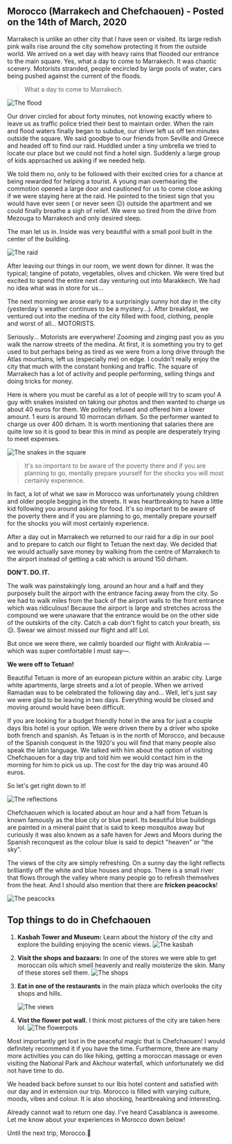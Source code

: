 ## Morocco (Marrakech and Chefchaouen) - Posted on the 14th of March, 2020

Marrakech is unlike an other city that I have seen or visited. Its large redish pink walls rise around the city somehow protecting it from
the outside world. We arrived on a wet day with heavy rains that flooded our entrance to the main square. Yes, what a day to come to Marrakech.
It was chaotic scenery. Motorists stranded, people encircled by large pools of water, cars being pushed against the current of the floods.

> What a day to come to Marrakech.

![The flood](/img/marrakech.jpg)

Our driver circled for about forty minutes, not knowing exactly where to leave us as traffic police tried their best to maintain order. When the rain and flood waters finally began to subdue, our driver left us off ten minutes outside the square. We said goodbye to our friends from Seville and Greece and headed off to find our raid. Huddled under a tiny umbrella we tried to locate our place but we could not find a hotel sign. Suddenly a large group of kids approached us asking if we needed help.

We told them no, only to be followed with their excited cries for a chance at being rewarded for helping a tourist. A young man overhearing the commotion opened a large door and cautioned for us to come close asking if we were staying here at the raid. He pointed to the tiniest sign that you would have ever seen ( or never seen 😐) outside the apartment and we could finally breathe a sigh of relief. We were so tired from the drive from Mezouga to Marrakech and only desired sleep.

The man let us in. Inside was very beautiful with a small pool built in the center of the building.

![The raid](/img/raid.jpg)

After leaving our things in our room, we went down for dinner. It was the typical; tangine of potato, vegetables, olives and chicken. We were tired but excited to spend the entire next day venturing out into Marakkech. We had no idea what was in store for us...

The next morning we arose early to a surprisingly sunny hot day in the city (yesterday´s weather continues to be a mystery...).
After breakfast, we ventured out into the medina of the city filled with food, clothing, people and worst of all... MOTORISTS.

Seriously... Motorists are everywhere! Zooming and zinging past you as you walk the narrow streets of the medina. At first, it is something you try to get used to but perhaps being as tired as we were from a long drive through the Atlas mountains, left us (especially me) on edge. I couldn't really enjoy the city that much with the constant honking and traffic. The square of Marrakech has a lot of activity and people performing, selling things and doing tricks for money.

Here is where you must be careful as a lot of people will try to scam you! A guy with snakes insisted on taking our photos and then wanted to charge us about 40 euros for them. We politely refused and offered him a lower amount. 1 euro is around 10 morrocan dirham. So the performer wanted to charge us over 400 dirham. It is worth mentioning that salaries there are quite low so it is good to bear this in mind as people are desperately trying to meet expenses.

![The snakes in the square](/img/marsquare.jpg)

> It's so important to be aware of the poverty there and if you are planning to go, mentally prepare yourself for the shocks you will most certainly experience.

In fact, a lot of what we saw in Morocco was unfortunately young children and older people begging in the streets. It was heartbreaking to have a little kid following you around asking for food. It's so important to be aware of the poverty there and if you are planning to go, mentally prepare yourself for the shocks you will most certainly experience.

After a day out in Marrakech we returned to our raid for a dip in our pool and to prepare to catch our flight to Tetuan the next day. We decided that we would actually save money by walking from the centre of Marrakech to the airport instead of getting a cab which is around 150 dirham.

**DON'T. DO. IT.**

The walk was painstakingly long, around an hour and a half and they purposely built the airport with the entrance facing away from the city. So we had to walk miles from the back of the airport walls to the front entrance which was ridiculous! Because the airport is large and stretches across the compound we were unaware that the entrance would be on the other side of the outskirts of the city. Catch a cab don't fight to catch your breath, sis 😥. Swear we almost missed our flight and all! Lol.

But once we were there, we calmly boarded our flight with AirArabia —which was super comfortable I must say—.

**We were off to Tetuan!**

Beautiful Tetuan is more of an european picture within an arabic city. Large white apartments, large streets and a lot of people. When we arrived Ramadan was to be celebrated the following day and... Well, let's just say we were glad to be leaving in two days. Everything would be closed and moving around would have been difficult.

If you are looking for a budget friendly hotel in the area for just a couple days Ibis hotel is your option. We were driven there by a driver who spoke both french and spanish. As Tetuan is in the north of Morocco, and because of the Spanish conquest in the 1920's you will find that many people also speak the latin language. We talked with him about the option of visiting Chefchaouen for a day trip and told him we would contact him in the morning for him to pick us up. The cost for the day trip was around 40 euros.

So let's get right down to it!

![The reflections](/img/reflections.jpg)

Chefchaouen which is located about an hour and a half from Tetuan is known famously as the blue city or blue pearl. Its beautiful blue buildings are painted in a mineral paint that is said to keep mosquitos away but curiously it was also known as a safe haven for Jews and Moors during the Spanish reconquest as the colour blue is said to depict "heaven" or "the sky".

The views of the city are simply refreshing. On a sunny day the light reflects brilliantly off the white and blue houses and shops. There is a small river that flows through the valley where many people go to refresh themselves from the heat. And I should also mention that there are **fricken peacocks**!

![The peacocks](/img/riverpeacocks.jpg)

## Top things to do in Chefchaouen

1. **Kasbah Tower and Museum:** Learn about the history of the city and explore the building enjoying the scenic views.
   ![The kasbah](/img/tower.jpg)

2. **Visit the shops and bazaars:** In one of the stores we were able to get moroccan oils which smell heavenly and really moisterize the skin. Many of these stores sell them.
   ![The shops](/img/shops.jpg)

3. **Eat in one of the restaurants** in the main plaza which overlooks the city shops and hills.

   ![The views](/img/views.jpg)

4. **Vist the flower pot wall.** I think most pictures of the city are taken here lol.
   ![The flowerpots](/img/flowerpot.jpg)

Most importantly get lost in the peaceful magic that is Chefchaouen! I would definitely recommend it if you have the time. Furthermore, there are many more activities you can do like hiking, getting a moroccan massage or even visiting the National Park and Akchour waterfall, which unfortunately we did not have time to do.

We headed back before sunset to our Ibis hotel content and satisfied with our day and in extension our trip. Morocco is filled with varying culture, moods, vibes and colour. It is also shocking, heartbreaking and interesting.

Already cannot wait to return one day. I've heard Casablanca is awesome. Let me know about your experiences in Morocco down below!

Until the next trip, Morocco.💙
